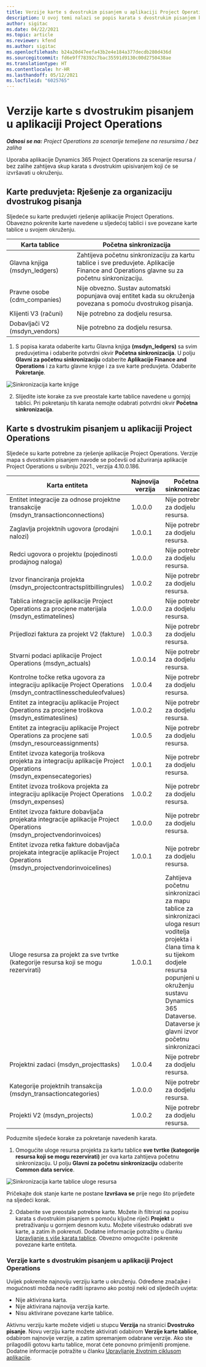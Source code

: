 ```yaml
---
title: Verzije karte s dvostrukim pisanjem u aplikaciji Project Operations
description: U ovoj temi nalazi se popis karata s dvostrukim pisanjem koje su potrebne za aplikaciju Dynamics 365 Project Operations.
author: sigitac
ms.date: 04/22/2021
ms.topic: article
ms.reviewer: kfend
ms.author: sigitac
ms.openlocfilehash: b24a20d47eefa43b2e4e184a377decdb280d436d
ms.sourcegitcommit: fd6e9ff78392c7bac35591d9130c00d2750438ae
ms.translationtype: HT
ms.contentlocale: hr-HR
ms.lasthandoff: 05/12/2021
ms.locfileid: "6025765"
---
```

# <a name="project-operations-dual-write-map-versions"></a>Verzije karte s dvostrukim pisanjem u aplikaciji Project Operations

_**Odnosi se na:** Project Operations za scenarije temeljene na resursima / bez zaliha_

Uporaba aplikacije Dynamics 365 Project Operations za scenarije resursa / bez zalihe zahtijeva skup karata s dvostrukim upisivanjem koji će se izvršavati u okruženju. 

## <a name="prerequisite-maps-dual-write-orchestration-solution"></a>Karte preduvjeta: Rješenje za organizaciju dvostrukog pisanja

Sljedeće su karte preduvjeti rješenje aplikacije Project Operations. Obavezno pokrenite karte navedene u sljedećoj tablici i sve povezane karte tablice u svojem okruženju.

| Karta tablice | Početna sinkronizacija |
| --- | --- |
| Glavna knjiga (msdyn_ledgers) | Zahtijeva početnu sinkronizaciju za kartu tablice i sve preduvjete. Aplikacije Finance and Operations glavne su za početnu sinkronizaciju. |
| Pravne osobe (cdm_companies) | Nije obvezno. Sustav automatski popunjava ovaj entitet kada su okruženja povezana s pomoću dvostrukog pisanja. |
| Klijenti V3 (računi) | Nije potrebno za dodjelu resursa. |
| Dobavljači V2 (msdyn_vendors) | Nije potrebno za dodjelu resursa. |

1. S popisa karata odaberite kartu Glavna knjiga **(msdyn\_ledgers)** sa svim preduvjetima i odaberite potvrdni okvir **Početna sinkronizacija**. U polju **Glavni za početnu sinkronizaciju** odaberite **Aplikacije Finance and Operations** i za kartu glavne knjige i za sve karte preduvjeta. Odaberite **Pokretanje**.

![Sinkronizacija karte knjige](media/DW6.png)

2. Slijedite iste korake za sve preostale karte tablice navedene u gornjoj tablici. Pri pokretanju tih karata nemojte odabrati potvrdni okvir **Početna sinkronizacija**.

## <a name="project-operations-dual-write-maps"></a>Karte s dvostrukim pisanjem u aplikaciji Project Operations

Sljedeće su karte potrebne za rješenje aplikacije Project Operations. Verzije mapa s dvostrukim pisanjem navode se počevši od ažuriranja aplikacije Project Operations u svibnju 2021., verzija 4.10.0.186.

| **Karta entiteta** | **Najnovija verzija** | **Početna sinkronizacija** |
| --- | --- | --- |
| Entitet integracije za odnose projektne transakcije (msdyn\_transactionconnections) | 1.0.0.0 | Nije potrebno za dodjelu resursa. |
| Zaglavlja projektnih ugovora (prodajni nalozi) | 1.0.0.1 | Nije potrebno za dodjelu resursa. |
| Redci ugovora o projektu (pojedinosti prodajnog naloga) | 1.0.0.0 | Nije potrebno za dodjelu resursa. |
| Izvor financiranja projekta (msdyn_projectcontractsplitbillingrules) | 1.0.0.2 | Nije potrebno za dodjelu resursa. |
| Tablica integracije aplikacije Project Operations za procjene materijala (msdyn\_estimatelines) | 1.0.0.0 | Nije potrebno za dodjelu resursa. |
| Prijedlozi faktura za projekt V2 (fakture) | 1.0.0.3 | Nije potrebno za dodjelu resursa. |
| Stvarni podaci aplikacije Project Operations (msdyn_actuals) | 1.0.0.14 | Nije potrebno za dodjelu resursa. |
| Kontrolne točke retka ugovora za integraciju aplikacije Project Operations (msdyn_contractlinesscheduleofvalues) | 1.0.0.4 | Nije potrebno za dodjelu resursa. |
| Entitet za integraciju aplikacije Project Operations za procjene troškova (msdyn_estimateslines) | 1.0.0.2 | Nije potrebno za dodjelu resursa. |
| Entitet za integraciju aplikacije Project Operations za procjene sati (msdyn_resourceassignments) | 1.0.0.5 | Nije potrebno za dodjelu resursa. |
| Entitet izvoza kategorija troškova projekta za integraciju aplikacije Project Operations (msdyn_expensecategories) | 1.0.0.1 | Nije potrebno za dodjelu resursa. |
| Entitet izvoza troškova projekta za integraciju aplikacije Project Operations (msdyn_expenses) | 1.0.0.2 | Nije potrebno za dodjelu resursa. |
| Entitet izvoza fakture dobavljača projekata integracije aplikacije Project Operations (msdyn_projectvendorinvoices) | 1.0.0.0 | Nije potrebno za dodjelu resursa. |
| Entitet izvoza retka fakture dobavljača projekata integracije aplikacije Project Operations (msdyn_projectvendorinvoicelines) | 1.0.0.1 | Nije potrebno za dodjelu resursa. |
| Uloge resursa za projekt za sve tvrtke (kategorije resursa koji se mogu rezervirati) | 1.0.0.1 | Zahtijeva početnu sinkronizaciju za mapu tablice za sinkronizaciju uloga resursa voditelja projekta i člana tima koji su tijekom dodjele resursa popunjeni u okruženju sustavu Dynamics 365 Dataverse. Dataverse je glavni izvor za početnu sinkronizaciju. |
| Projektni zadaci (msdyn_projecttasks) | 1.0.0.4 | Nije potrebno za dodjelu resursa. |
| Kategorije projektnih transakcija (msdyn_transactioncategories) | 1.0.0.0 | Nije potrebno za dodjelu resursa. |
| Projekti V2 (msdyn_projects) | 1.0.0.2 | Nije potrebno za dodjelu resursa. |

Poduzmite sljedeće korake za pokretanje navedenih karata.

1. Omogućite uloge resursa projekta za kartu tablice **sve tvrtke (kategorije resursa koji se mogu rezervirati)** jer ova karta zahtijeva početnu sinkronizaciju. U polju **Glavni za početnu sinkronizaciju** odaberite **Common data service**. 

 ![Sinkronizacija karte tablice uloge resursa](media/6ResourceInitialSync.jpg)

 Pričekajte dok stanje karte ne postane **Izvršava se** prije nego što prijeđete na sljedeći korak.

2. Odaberite sve preostale potrebne karte. Možete ih filtrirati na popisu karata s dvostrukim pisanjem s pomoću ključne riječi **Projekt** u pretraživanju u gornjem desnom kutu. Možete višestruko odabrati sve karte, a zatim ih pokrenuti. Dodatne informacije potražite u članku [Upravljanje s više karata tablice](/dynamics365/fin-ops-core/dev-itpro/data-entities/dual-write/multiple-entity-maps). Obvezno omogućite i pokrenite povezane karte entiteta.

### <a name="project-operations-dual-write-map-versions"></a>Verzije karte s dvostrukim pisanjem u aplikaciji Project Operations

Uvijek pokrenite najnoviju verziju karte u okruženju. Određene značajke i mogućnosti možda neće raditi ispravno ako postoji neki od sljedećih uvjeta:

- Nije aktivirana karta.
- Nije aktivirana najnovija verzija karte. 
- Nisu aktivirane povezane karte tablice.

Aktivnu verziju karte možete vidjeti u stupcu **Verzija** na stranici **Dvostruko pisanje**. Novu verziju karte možete aktivirati odabirom **Verzije karte tablice**, odabirom najnovije verzije, a zatim spremanjem odabrane verzije. Ako ste prilagodili gotovu kartu tablice, morat ćete ponovno primijeniti promjene. Dodatne informacije potražite u članku [Upravljanje životnim ciklusom aplikacije](/dynamics365/fin-ops-core/dev-itpro/data-entities/dual-write/app-lifecycle-management).
